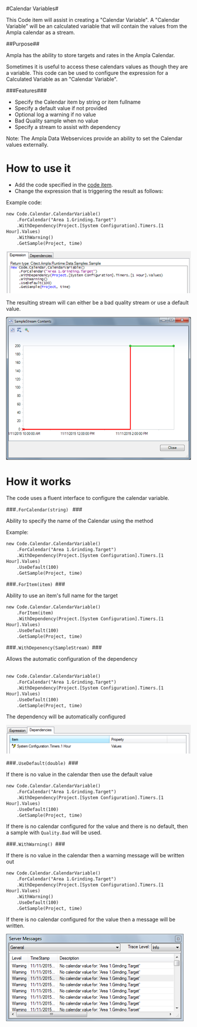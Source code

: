 #Calendar Variables#


This Code item will assist in creating a "Calendar Variable".
A "Calendar Variable" will be an calculated variable that will contain the values from the Ampla calendar as a stream. 

##Purpose##

Ampla has the ability to store targets and rates in the Ampla Calendar.

Sometimes it is useful to access these calendars values as though they are a variable.
This code can be used to configure the expression for a Calculated Variable as an "Calendar Variable".

###Features###

* Specify the Calendar item by string or item fullname
* Specify a default value if not provided
* Optional log a warning if no value
* Bad Quality sample when no value
* Specify a stream to assist with dependency

Note:
The Ampla Data Webservices provide an ability to set the Calendar values externally. 

How to use it
===

* Add the code specified in the [code item](CalendarVariable.cs).
* Change the expression that is triggering the result as follows:

Example code: 

``` CSharp
new Code.Calendar.CalendarVariable()
	.ForCalendar("Area 1.Grinding.Target")
	.WithDependency(Project.[System Configuration].Timers.[1 Hour].Values)
	.WithWarning()
	.GetSample(Project, time)
```

![Expression](images/Expression.png)

The resulting stream will can either be a bad quality stream or use a default value.


![SampleStream](images/SampleStream.png)


How it works
===

The code uses a fluent interface to configure the calendar variable.


###```.ForCalendar(string) ``` ###

Ability to specify the name of the Calendar using the method 

Example:
``` CSharp
new Code.Calendar.CalendarVariable()
	.ForCalendar("Area 1.Grinding.Target")
	.WithDependency(Project.[System Configuration].Timers.[1 Hour].Values)
	.UseDefault(100)
	.GetSample(Project, time)
```

###```.ForItem(item) ```###

Ability to use an item's full name for the target 
``` CSharp
new Code.Calendar.CalendarVariable()
	.ForItem(item)
	.WithDependency(Project.[System Configuration].Timers.[1 Hour].Values)
	.UseDefault(100)
	.GetSample(Project, time)
```

###```.WithDepenency(SampleStream) ```###

Allows the automatic configuration of the dependency

```CSharp

new Code.Calendar.CalendarVariable()
	.ForCalendar("Area 1.Grinding.Target")
	.WithDependency(Project.[System Configuration].Timers.[1 Hour].Values)
	.UseDefault(100)
	.GetSample(Project, time)
```

The dependency will be automatically configured 

![Dependency](images/Expression.Dependency.png)

###```.UseDefault(double) ```###

If there is no value in the calendar then use the default value 

```CSharp
new Code.Calendar.CalendarVariable()
	.ForCalendar("Area 1.Grinding.Target")
	.WithDependency(Project.[System Configuration].Timers.[1 Hour].Values)
	.UseDefault(100)
	.GetSample(Project, time)
```

If there is no calendar configured for the value and there is no default, then a sample with ```Quality.Bad``` will be used.

###```.WithWarning() ```###

If there is no value in the calendar then a warning message will be written out 

```
new Code.Calendar.CalendarVariable()
	.ForCalendar("Area 1.Grinding.Target")
	.WithDependency(Project.[System Configuration].Timers.[1 Hour].Values)
	.WithWarning()
	.UseDefault(100)
	.GetSample(Project, time)
```

If there is no calendar configured for the value then a message will be written.

![WarningMessages](images/ServerMessages.png)


